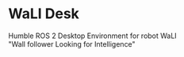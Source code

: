 # WaLI Desk

Humble ROS 2 Desktop Environment for robot WaLI  
"Wall follower Looking for Intelligence"  

